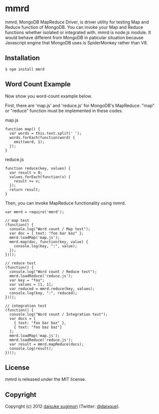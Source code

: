 mmrd
===================================
mmrd, MongoDB MapReduce Driver, is driver utility for testing Map and Reduce function of MongoDB.
You can invoke your Map and Reduce functions whether isolated or integrated with.
mmrd is node.js module. It would behave different from MongoDB in paticular situation because Javascript engine that MongoDB uses is SpiderMonkey rather than V8.


## Installation

    $ npm install mmrd


## Word Count Example

Now show you word-count example below.

First, there are 'map.js' and 'reduce.js' for MongoDB's MapReduce.
"map" or "reduce" function must be implemented in these codes.

map.js

    function map() {
      var words = this.text.split(' ');
      words.forEach(function(word) {
        emit(word, 1);
      });
    }

reduce.js

    function reduce(key, values) {
      var result = 0;
      values.forEach(function(v) {
        result += v;
      });
      return result;
    }

Then, you can invoke MapReduce functionality using mmrd.

    var mmrd = require('mmrd');

    // map test
    (function() {
      console.log("Word count / Map test");
      var doc = { text: "foo bar baz" };
      mmrd.loadMap('map.js');
      mmrd.map(doc, function(key, value) {
        console.log(key, ":", value);
      });
    })();

    // reduce test
    (function() {
      console.log("Word count / Reduce test");
      mmrd.loadReduce('reduce.js');
      var key = "foo";
      var values = [1, 1];
      var reduced = mmrd.reduce(key, values);
      console.log(key, ":", reduced);
    })();

    // integration test
    (function() {
      console.log("Word count / Integration test");
      var docs = [
        { text: "foo bar baz" },
        { text: "foo baz baz"}
      ];
      mmrd.loadMap('map.js');
      mmrd.loadReduce('reduce.js');
      var result = mmrd.mapReduce(docs);
      console.log(result);
    })();


## License
mmrd is released under the MIT license.

## Copyright
Copyright (c) 2012 [daisuke sugimori][1] (Twitter: [@daixque][2]).

[1]: http://opentechnica.blogspot.com/
[2]: https://twitter.com/daixque